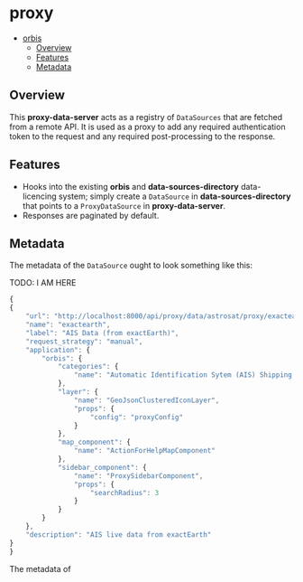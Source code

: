 # proxy

- [orbis](#proxy)
  - [Overview](#overview)
  - [Features](#features)
  - [Metadata](#metadata)

## Overview

This **proxy-data-server** acts as a registry of `DataSources` that are fetched from a remote API.  It is used as a proxy to add any required authentication token to the request and any required post-processing to the response.

## Features

* Hooks into the existing **orbis** and **data-sources-directory** data-licencing system; simply create a `DataSource` in **data-sources-directory** that points to a `ProxyDataSource` in **proxy-data-server**.
* Responses are paginated by default.

## Metadata

The metadata of the `DataSource` ought to look something like this:

TODO: I AM HERE

```Javascript
{
{
    "url": "http://localhost:8000/api/proxy/data/astrosat/proxy/exactearth/latest?page={p}",
    "name": "exactearth",
    "label": "AIS Data (from exactEarth)",
    "request_strategy": "manual",
    "application": {
        "orbis": {
            "categories": {
                "name": "Automatic Identification Sytem (AIS) Shipping Data"
            },
            "layer": {
                "name": "GeoJsonClusteredIconLayer",
                "props": {
                    "config": "proxyConfig"
                }
            },
            "map_component": {
                "name": "ActionForHelpMapComponent"
            },
            "sidebar_component": {
                "name": "ProxySidebarComponent",
                "props": {
                    "searchRadius": 3
                }
            }
        }
    },
    "description": "AIS live data from exactEarth"
}
}
```

The metadata of
